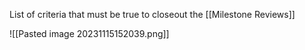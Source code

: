 List of criteria that must be true to closeout the [[Milestone Reviews]]

![[Pasted image 20231115152039.png]]